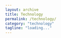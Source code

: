 ```yaml
---
layout: archive
title: Technology
permalink: /technology/
category: "technology"
tagline: "loading..."
---
```

